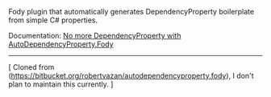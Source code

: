 Fody plugin that automatically generates DependencyProperty boilerplate from simple C# properties.

Documentation: [No more DependencyProperty with AutoDependencyProperty.Fody](http://blog.angeloflogic.com/2014/12/no-more-dependencyproperty-with.html)

-------------------

[ Cloned from (https://bitbucket.org/robertvazan/autodependencyproperty.fody), I don't plan to maintain this currently. ]
